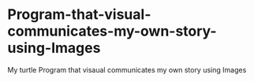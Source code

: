 # Program-that-visual-communicates-my-own-story-using-Images
My turtle Program that visaual communicates my own story using Images

